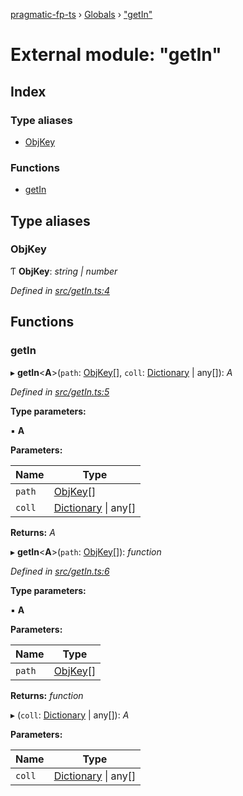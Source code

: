 [pragmatic-fp-ts](../README.md) › [Globals](../globals.md) › ["getIn"](_getin_.md)

# External module: "getIn"

## Index

### Type aliases

* [ObjKey](_getin_.md#objkey)

### Functions

* [getIn](_getin_.md#getin)

## Type aliases

###  ObjKey

Ƭ **ObjKey**: *string | number*

*Defined in [src/getIn.ts:4](https://github.com/hermann-p/pragmatic-fp-ts/blob/87551e7/src/getIn.ts#L4)*

## Functions

###  getIn

▸ **getIn**<**A**>(`path`: [ObjKey](_getin_.md#objkey)[], `coll`: [Dictionary](_types_.md#dictionary) | any[]): *A*

*Defined in [src/getIn.ts:5](https://github.com/hermann-p/pragmatic-fp-ts/blob/87551e7/src/getIn.ts#L5)*

**Type parameters:**

▪ **A**

**Parameters:**

Name | Type |
------ | ------ |
`path` | [ObjKey](_getin_.md#objkey)[] |
`coll` | [Dictionary](_types_.md#dictionary) &#124; any[] |

**Returns:** *A*

▸ **getIn**<**A**>(`path`: [ObjKey](_getin_.md#objkey)[]): *function*

*Defined in [src/getIn.ts:6](https://github.com/hermann-p/pragmatic-fp-ts/blob/87551e7/src/getIn.ts#L6)*

**Type parameters:**

▪ **A**

**Parameters:**

Name | Type |
------ | ------ |
`path` | [ObjKey](_getin_.md#objkey)[] |

**Returns:** *function*

▸ (`coll`: [Dictionary](_types_.md#dictionary) | any[]): *A*

**Parameters:**

Name | Type |
------ | ------ |
`coll` | [Dictionary](_types_.md#dictionary) &#124; any[] |
